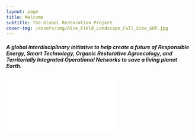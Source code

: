 ```yaml
---
layout: page
title: Welcome
subtitle: The Global Restoration Project
cover-img: /assets/img/Rice_Field_Landscape_Full_Size_GRP.jpg
---
```



##### A global interdisciplinary initiative to help create a future of Responsible Energy, Smart Technology, Organic Restorative Agroecology, and Territorially Integrated Operational Networks to save a living planet Earth.

![test](/assets/img/Leafy_Green_Acronym.pdf)
